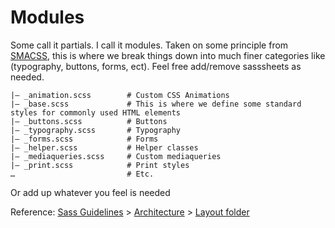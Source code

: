 # Modules

Some call it partials. I call it modules. Taken on some principle from [SMACSS](https://smacss.com/), this is where we break things down into much finer categories like (typography, buttons, forms, ect). Feel free add/remove sasssheets as needed.

```
|– _animation.scss        # Custom CSS Animations
|– _base.scss             # This is where we define some standard styles for commonly used HTML elements
|– _buttons.scss          # Buttons
|– _typography.scss       # Typography
|– _forms.scss            # Forms
|– _helper.scss           # Helper classes
|– _mediaqueries.scss     # Custom mediaqueries
|– _print.scss            # Print styles
…                         # Etc.
```

Or add up whatever you feel is needed

Reference: [Sass Guidelines](http://sass-guidelin.es/) > [Architecture](http://sass-guidelin.es/#architecture) > [Layout folder](http://sass-guidelin.es/#layout-folder)
